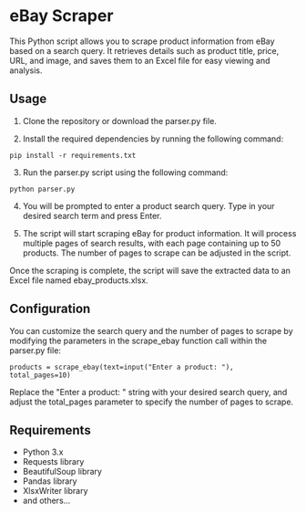 # eBay Scraper
This Python script allows you to scrape product information from eBay based on a search query. It retrieves details such as product title, price, URL, and image, and saves them to an Excel file for easy viewing and analysis.

## Usage
1) Clone the repository or download the parser.py file.

2) Install the required dependencies by running the following command:

```
pip install -r requirements.txt
```
3) Run the parser.py script using the following command:
```
python parser.py
```
4) You will be prompted to enter a product search query. Type in your desired search term and press Enter.

5) The script will start scraping eBay for product information. It will process multiple pages of search results, with each page containing up to 50 products. The number of pages to scrape can be adjusted in the script.

Once the scraping is complete, the script will save the extracted data to an Excel file named ebay_products.xlsx.

## Configuration
You can customize the search query and the number of pages to scrape by modifying the parameters in the scrape_ebay function call within the parser.py file:
```
products = scrape_ebay(text=input("Enter a product: "), total_pages=10)
```
Replace the "Enter a product: " string with your desired search query, and adjust the total_pages parameter to specify the number of pages to scrape.

## Requirements
- Python 3.x
- Requests library
- BeautifulSoup library
- Pandas library
- XlsxWriter library
- and others...
